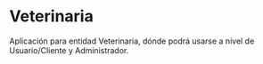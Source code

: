 # Veterinaria
Aplicación para entidad Veterinaria, dónde podrá usarse a nivel de Usuario/Cliente  y Administrador.
